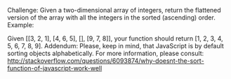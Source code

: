 Challenge:
Given a two-dimensional array of integers, return the flattened version of the array with all the integers in the sorted (ascending) order.
Example:

Given [[3, 2, 1], [4, 6, 5], [], [9, 7, 8]], your function should return [1, 2, 3, 4, 5, 6, 7, 8, 9].
Addendum:
Please, keep in mind, that JavaScript is by default sorting objects alphabetically. For more information, please consult:
http://stackoverflow.com/questions/6093874/why-doesnt-the-sort-function-of-javascript-work-well
